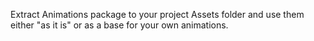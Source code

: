 Extract Animations package to your project Assets folder and use them either "as it is" or as a base for your own animations.